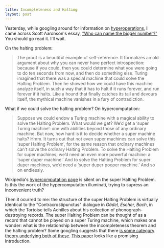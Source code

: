 ```yaml
---
title: Incompleteness and Halting
layout: post
---
```


Yesterday, while googling around for information on [hyperoperations](http://en.wikipedia.org/wiki/Hyperoperation), I came across Scott Aaronson's essay, ["Who can name the bigger number?"](http://www.scottaaronson.com/writings/bignumbers.html) You should go read it. I'll wait.

On the halting problem:
> The proof is a beautiful example of self-reference. It formalizes an old argument about why you can never have perfect introspection: because if you could, then you could determine what you were going to do ten seconds from now, and then do something else. Turing imagined that there was a special machine that could solve the Halting Problem. Then he showed how we could have this machine analyze itself, in such a way that it has to halt if it runs forever, and run forever if it halts. Like a hound that finally catches its tail and devours itself, the mythical machine vanishes in a fury of contradiction.

What if we could solve the halting problem? On hypercomputation:
> Suppose we could endow a Turing machine with a magical ability to solve the Halting Problem. What would we get? We’d get a ‘super Turing machine’: one with abilities beyond those of any ordinary machine. But now, how hard is it to decide whether a super machine halts? Hmm. It turns out that not even super machines can solve this ‘super Halting Problem’, for the same reason that ordinary machines can’t solve the ordinary Halting Problem. To solve the Halting Problem for super machines, we’d need an even more powerful machine: a ‘super duper machine.’ And to solve the Halting Problem for super duper machines, we’d need a ‘super duper pooper machine.’ And so on endlessly.

Wikipedia's [hypercomputation page](http://en.wikipedia.org/wiki/Hypercomputation) is silent on the super Halting Problem. Is this the work of the hypercomputation illuminati, trying to supress an inconvenient truth?

Then it ocurred to me: the structure of the super Halting Problem is virtually identical to the "Contracrostipunctus" dialogue in *Gödel, Escher, Bach*, in which the Tortoise tells Achilles about his collection of phonograph-destroying records. The super Halting Problem can be thought of as a record that cannot be played on a super Turing machine, which makes one wonder: what is the relationship between the incompleteness theorem and the halting problem? Some googling suggests that there [is some category theory underlying both of these](http://cstheory.stackexchange.com/questions/10635/halting-problem-uncomputable-sets-common-mathematical-proof/10636#10636). [This paper](http://xxx.lanl.gov/abs/math.LO/0305282) looks like a promising introduction. 
